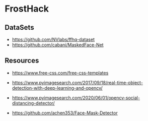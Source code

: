 # FrostHack

DataSets
--
- https://github.com/NVlabs/ffhq-dataset
- https://github.com/cabani/MaskedFace-Net

Resources 
--

- https://www.free-css.com/free-css-templates

- https://www.pyimagesearch.com/2017/09/18/real-time-object-detection-with-deep-learning-and-opencv/

- https://www.pyimagesearch.com/2020/06/01/opencv-social-distancing-detector/

- https://github.com/achen353/Face-Mask-Detector
